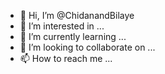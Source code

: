 - 👋 Hi, I’m @ChidanandBilaye
- 👀 I’m interested in ...
- 🌱 I’m currently learning ...
- 💞️ I’m looking to collaborate on ...
- 📫 How to reach me ...

<!---
ChidanandBilaye/ChidanandBilaye is a ✨ special ✨ repository because its `README.md` (this file) appears on your GitHub profile.
You can click the Preview link to take a look at your changes.
--->
